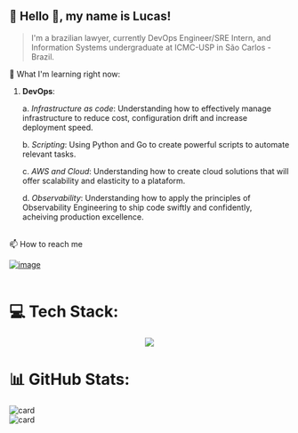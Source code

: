  


## 🌃 Hello 👋, my name is <strong>Lucas!</strong>

> I'm a brazilian lawyer, currently DevOps Engineer/SRE Intern, and Information Systems undergraduate at ICMC-USP in São Carlos - Brazil.

🌱 What I'm learning right now: 
  
   1. <strong>DevOps</strong>: 
  
      a. <em>Infrastructure as code</em>: Understanding how to effectively manage infrastructure to reduce cost, configuration drift and increase deployment speed.
      
      b. <em>Scripting</em>: Using Python and Go to create powerful scripts to automate relevant tasks. 
      
      c. <em>AWS and Cloud</em>: Understanding how to create cloud solutions that will offer scalability and elasticity to a plataform.
      
      d. <em>Observability</em>: Understanding how to apply the principles of Observability Engineering to ship code swiftly and confidently, acheiving production excellence.
     
      



<br>📫 How to reach me

 [![image](https://img.shields.io/badge/LinkedIn-0077B5?style=for-the-badge&logo=linkedin&logoColor=white)](https://www.linkedin.com/in/lucasloureiror/)
<br><br>
# 💻 Tech Stack:

<p align="center">
    <img src="https://skillicons.dev/icons?i=git,linux,go,python,docker,aws,azure" />
</p>

<!---
<code><img height="32" src="https://img.shields.io/badge/terraform-%235835CC.svg?style=for-the-badge&logo=terraform&logoColor=white" alt="Terraform"/></code>
<code><img height="32" src="https://img.shields.io/badge/go-%2300ADD8.svg?style=for-the-badge&logo=go&logoColor=white" alt="Go"/></code>
<code><img height="32" src="https://img.shields.io/badge/python-3670A0?style=for-the-badge&logo=python&logoColor=ffdd54" alt="Python"/></code>
<code><img height="32" src="https://img.shields.io/badge/javascript-%23323330.svg?style=for-the-badge&logo=javascript&logoColor=%23F7DF1E" alt="JavaScript"/></code>
<code><img height="32" src="https://img.shields.io/badge/css3-%231572B6.svg?style=for-the-badge&logo=css3&logoColor=white" alt="CSS"/></code>
<code><img height="32" src="https://img.shields.io/badge/HTML5-E34F26?style=for-the-badge&logo=html5&logoColor=white" alt="HTML"/></code>
<code><img height="32" src="https://img.shields.io/badge/react-%23323330.svg?style=for-the-badge&logo=react&logoColor=%2361DAFB" alt="React"/></code>
<br><br>
-->



# 📊 GitHub Stats:
![card](https://github-readme-stats-git-masterrstaa-rickstaa.vercel.app/api/top-langs/?username=lucasloureiror&hide=html&layout=compact&theme=tokyonight)
<br>
![card](https://github-readme-stats-git-masterrstaa-rickstaa.vercel.app/api/?username=lucasloureiror&theme=tokyonight)
